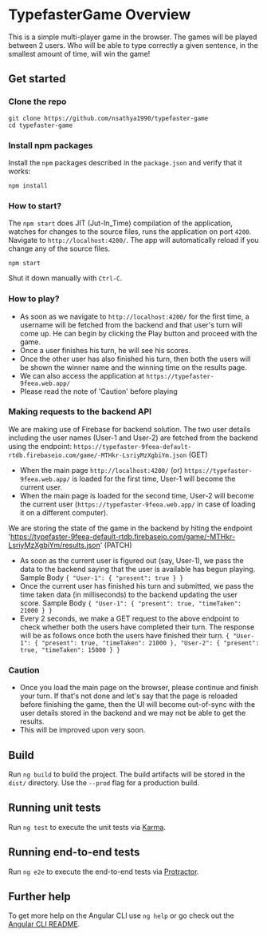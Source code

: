 # TypefasterGame Overview

This is a simple multi-player game in the browser.
The games will be played between 2 users. Who will be able to type correctly a
given sentence, in the smallest amount of time, will win the game!

## Get started

### Clone the repo

```shell
git clone https://github.com/nsathya1990/typefaster-game
cd typefaster-game
```

### Install npm packages

Install the `npm` packages described in the `package.json` and verify that it works:

```shell
npm install
```

### How to start?

The `npm start` does JIT (Jut-In_Time) compilation of the application, watches for changes to the source files, runs the application on port `4200`.
Navigate to `http://localhost:4200/`. The app will automatically reload if you change any of the source files.

```shell
npm start
```

Shut it down manually with `Ctrl-C`.

### How to play?

- As soon as we navigate to `http://localhost:4200/` for the first time, a username will be fetched from the backend and that user's turn will come up. He can begin by clicking the Play button and proceed with the game.
- Once a user finishes his turn, he will see his scores.
- Once the other user has also finished his turn, then both the users will be shown the winner name and the winning time on the results page.
- We can also access the application at `https://typefaster-9feea.web.app/`
- Please read the note of 'Caution' before playing

### Making requests to the backend API

We are making use of Firebase for backend solution.
The two user details including the user names (User-1 and User-2) are fetched from the backend using the endpoint:
`https://typefaster-9feea-default-rtdb.firebaseio.com/game/-MTHkr-LsriyMzXgbiYm.json` (GET)

- When the main page `http://localhost:4200/` (or) `https://typefaster-9feea.web.app/` is loaded for the first time, User-1 will become the current user.
- When the main page is loaded for the second time, User-2 will become the current user (`https://typefaster-9feea.web.app/` in case of loading it on a different computer).

We are storing the state of the game in the backend by hiting the endpoint 'https://typefaster-9feea-default-rtdb.firebaseio.com/game/-MTHkr-LsriyMzXgbiYm/results.json' (PATCH)

- As soon as the current user is figured out (say, User-1), we pass the data to the backend saying that the user is available has begun playing.
  Sample Body
  `{ "User-1": { "present": true } }`
- Once the current user has finished his turn and submitted, we pass the time taken data (in milliseconds) to the backend updating the user score.
  Sample Body
  `{ "User-1": { "present": true, "timeTaken": 21000 } }`
- Every 2 seconds, we make a GET request to the above endpoint to check whether both the users have completed their turn. The response will be as follows once both the users have finished their turn.
  `{ "User-1": { "present": true, "timeTaken": 21000 }, "User-2": { "present": true, "timeTaken": 15000 } }`

### Caution

- Once you load the main page on the browser, please continue and finish your turn. If that's not done and let's say that the page is reloaded before finishing the game, then the UI will become out-of-sync with the user details stored in the backend and we may not be able to get the results.
- This will be improved upon very soon.

## Build

Run `ng build` to build the project. The build artifacts will be stored in the `dist/` directory. Use the `--prod` flag for a production build.

## Running unit tests

Run `ng test` to execute the unit tests via [Karma](https://karma-runner.github.io).

## Running end-to-end tests

Run `ng e2e` to execute the end-to-end tests via [Protractor](http://www.protractortest.org/).

## Further help

To get more help on the Angular CLI use `ng help` or go check out the [Angular CLI README](https://github.com/angular/angular-cli/blob/master/README.md).
